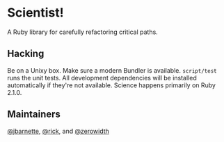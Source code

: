 # Scientist!

A Ruby library for carefully refactoring critical paths.

## Hacking

Be on a Unixy box. Make sure a modern Bundler is available. `script/test` runs the unit tests. All development dependencies will be installed automatically if they're not available. Science happens primarily on Ruby 2.1.0.

## Maintainers

[@jbarnette](https://github.com/jbarnette), [@rick](https://github.com/rick), and [@zerowidth](https://github.com/zerowidth)
